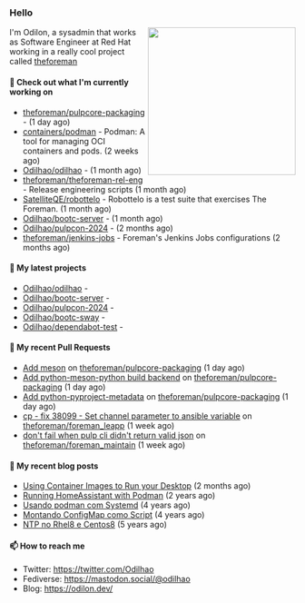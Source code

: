 ### Hello

<img align="right" src="https://avatars.githubusercontent.com/odilhao" width="260">

I'm Odilon, a sysadmin that works as Software Engineer at Red Hat working in a really cool project called [theforeman](https://theforeman.org/)

#### 👷 Check out what I'm currently working on

- [theforeman/pulpcore-packaging](https://github.com/theforeman/pulpcore-packaging) -  (1 day ago)
- [containers/podman](https://github.com/containers/podman) - Podman: A tool for managing OCI containers and pods. (2 weeks ago)
- [Odilhao/odilhao](https://github.com/Odilhao/odilhao) -  (1 month ago)
- [theforeman/theforeman-rel-eng](https://github.com/theforeman/theforeman-rel-eng) - Release engineering scripts (1 month ago)
- [SatelliteQE/robottelo](https://github.com/SatelliteQE/robottelo) - Robottelo is a test suite that exercises The Foreman. (1 month ago)
- [Odilhao/bootc-server](https://github.com/Odilhao/bootc-server) -  (1 month ago)
- [Odilhao/pulpcon-2024](https://github.com/Odilhao/pulpcon-2024) -  (2 months ago)
- [theforeman/jenkins-jobs](https://github.com/theforeman/jenkins-jobs) - Foreman&#39;s Jenkins Jobs configurations (2 months ago)

#### 🌱 My latest projects

- [Odilhao/odilhao](https://github.com/Odilhao/odilhao) - 
- [Odilhao/bootc-server](https://github.com/Odilhao/bootc-server) - 
- [Odilhao/pulpcon-2024](https://github.com/Odilhao/pulpcon-2024) - 
- [Odilhao/bootc-sway](https://github.com/Odilhao/bootc-sway) - 
- [Odilhao/dependabot-test](https://github.com/Odilhao/dependabot-test) - 

#### 🔨 My recent Pull Requests

- [Add meson](https://github.com/theforeman/pulpcore-packaging/pull/1529) on [theforeman/pulpcore-packaging](https://github.com/theforeman/pulpcore-packaging) (1 day ago)
- [Add python-meson-python build backend](https://github.com/theforeman/pulpcore-packaging/pull/1528) on [theforeman/pulpcore-packaging](https://github.com/theforeman/pulpcore-packaging) (1 day ago)
- [Add python-pyproject-metadata](https://github.com/theforeman/pulpcore-packaging/pull/1527) on [theforeman/pulpcore-packaging](https://github.com/theforeman/pulpcore-packaging) (1 day ago)
- [cp - fix 38099 - Set channel parameter to ansible variable](https://github.com/theforeman/foreman_leapp/pull/152) on [theforeman/foreman_leapp](https://github.com/theforeman/foreman_leapp) (1 week ago)
- [don&#39;t fail when pulp cli didn&#39;t return valid json](https://github.com/theforeman/foreman_maintain/pull/970) on [theforeman/foreman_maintain](https://github.com/theforeman/foreman_maintain) (1 week ago)

#### 📜 My recent blog posts

- [Using Container Images to Run your Desktop](https://odilon.dev/2024/10/29/building-a-desktop-with-bootc/) (2 months ago)
- [Running HomeAssistant with Podman](https://odilon.dev/2022/12/20/homeassistant-with-podman/) (2 years ago)
- [Usando podman com Systemd](https://odilon.dev/2020/06/30/usando-podman-com-systemd/) (4 years ago)
- [Montando ConfigMap como Script](https://odilon.dev/2020/03/08/montando-configmap-como-script/) (4 years ago)
- [NTP no Rhel8 e Centos8](https://odilon.dev/2019/09/17/2019-09-17-ntp-rhel8-centos8/) (5 years ago)


#### 📫 How to reach me

- Twitter: https://twitter.com/Odilhao
- Fediverse: https://mastodon.social/@odilhao
- Blog: https://odilon.dev/
